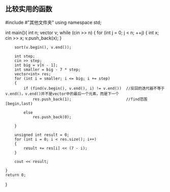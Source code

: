 ## 比较实用的函数
#include <iostream>
#"其他文件夹"
using namespace std;

int main(){
	int n;
	vector<int> v;
	while (cin >> n)
	{
		for (int j = 0; j < n; ++j)
		{
			int x; cin >> x;
			v.push_back(x);
		}


		sort(v.begin(), v.end());

		int step;
		cin >> step;
		int big = v[n - 1];
		int smaller = big - 7 * step;
		vector<int> res;
		for (int i = smaller; i <= big; i += step)
		{
			if (find(v.begin(), v.end(), i) != v.end())  //反回的迭代器不等于v.end()，v.end()并不是vector中的最后一个元素，而是下一个
				res.push_back(1);                        //find范围[begin,last)

			else
				res.push_back(0);

		}

		unsigned int result = 0;
		for (int i = 0; i < res.size(); i++)
		{
			result += res[i] << (7 - i);
		}

		cout << result;

	}
	return 0;
}


